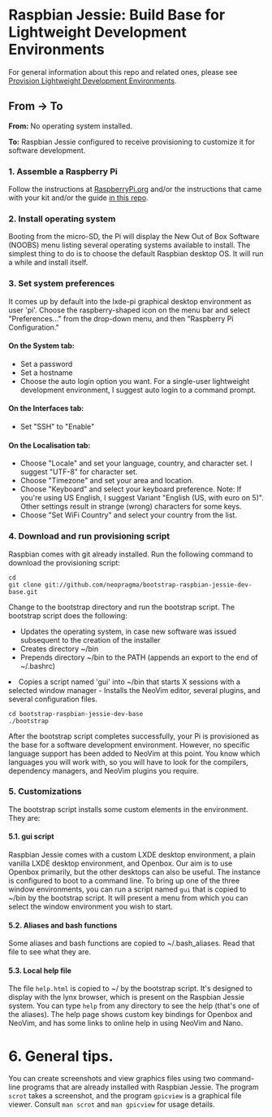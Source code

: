 # Raspbian Jessie: Build Base for Lightweight Development Environments

For general information about this repo and related ones, please see [Provision Lightweight Development Environments](http://github.com/neopragma/provision-lightweight-development-environments).

## From -> To

**From:** No operating system installed.

**To:** Raspbian Jessie configured to receive provisioning to customize it for software development.

### 1. Assemble a Raspberry Pi 

Follow the instructions at <a href="https://www.raspberrypi.org">RaspberryPi.org</a> and/or the instructions that came with your kit and/or the guide <a href="pi-assembly.md">in this repo</a>.

### 2. Install operating system

Booting from the micro-SD, the Pi will display the New Out of Box Software (NOOBS) menu listing several operating systems available to install. The simplest thing to do is to choose the default Raspbian desktop OS. It will run a while and install itself.

### 3. Set system preferences

It comes up by default into the lxde-pi graphical desktop environment as user 'pi'. Choose the raspberry-shaped icon on the menu bar and select "Preferences..." from the drop-down menu, and then "Raspberry Pi Configuration."

#### On the System tab:

- Set a password
- Set a hostname
- Choose the auto login option you want. For a single-user lightweight development environment, I suggest auto login to a command prompt.

#### On the Interfaces tab:

- Set "SSH" to "Enable"

#### On the Localisation tab:

- Choose "Locale" and set your language, country, and character set. I suggest "UTF-8" for character set.
- Choose "Timezone" and set your area and location.
- Choose "Keyboard" and select your keyboard preference. Note: If you're using US English, I suggest Variant "English (US, with euro on 5)". Other settings result in strange (wrong) characters for some keys.
- Choose "Set WiFi Country" and select your country from the list.

### 4. Download and run provisioning script

Raspbian comes with git already installed. Run the following command to download the provisioning script:

```shell
cd
git clone git://github.com/neopragma/bootstrap-raspbian-jessie-dev-base.git
```

Change to the bootstrap directory and run the bootstrap script. The bootstrap script does the following:

- Updates the operating system, in case new software was issued subsequent to the creation of the installer
- Creates directory ~/bin
- Prepends directory ~/bin to the PATH (appends an export to the end of ~/.bashrc)
<li>Copies a script named 'gui' into ~/bin that starts X sessions with a selected window manager
- Installs the NeoVim editor, several plugins, and several configuration files.

```shell
cd bootstrap-raspbian-jessie-dev-base
./bootstrap
```

After the bootstrap script completes successfully, your Pi is provisioned as the base for a software development environment. However, no specific language support has been added to NeoVim at this point. You know which languages you will work with, so you will have to look for the compilers, dependency managers, and NeoVim plugins you require.

### 5. Customizations

The bootstrap script installs some custom elements in the environment. They are:

#### 5.1. gui script 

Raspbian Jessie comes with a custom LXDE desktop environment, a plain vanilla LXDE desktop environment, and Openbox. Our aim is to use Openbox primarily, but the other desktops can also be useful. The instance is configured to boot to a command line. To bring up one of the three window environments, you can run a script named ```gui``` that is copied to ~/bin by the bootstrap script. It will present a menu from which you can select the window environment you wish to start.

#### 5.2. Aliases and bash functions

Some aliases and bash functions are copied to ~/.bash_aliases. Read that file to see what they are.

#### 5.3. Local help file

The file ```help.html``` is copied to ~/ by the bootstrap script. It's designed to display with the lynx browser, which is present on the Raspbian Jessie system. You can type ```help``` from any directory to see the help (that's one of the aliases). The help page shows custom key bindings for Openbox and NeoVim, and has some links to online help in using NeoVim and Nano.

# 6. General tips.

You can create screenshots and view graphics files using two command-line programs that are already installed with Raspbian Jessie. The program ```scrot``` takes a screenshot, and the program ```gpicview``` is a graphical file viewer. Consult ```man scrot``` and ```man gpicview``` for usage details.


